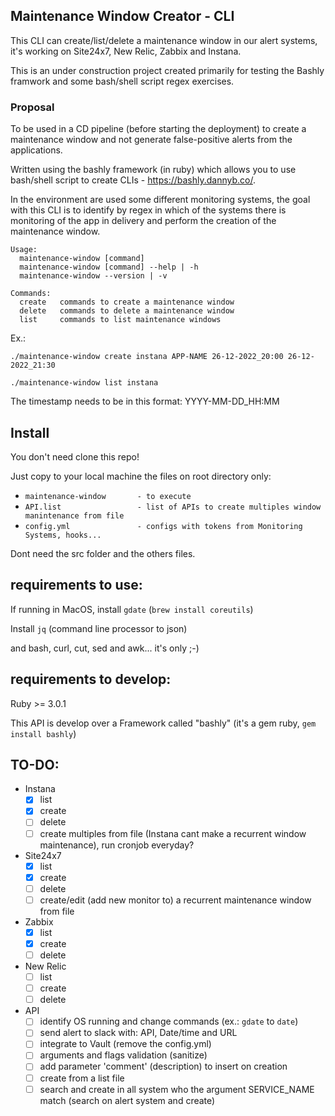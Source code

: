 ## Maintenance Window Creator - CLI

This CLI can create/list/delete a maintenance window in our alert systems, it's working on Site24x7, New Relic, Zabbix and Instana.

This is an under construction project created primarily for testing the Bashly framwork and some bash/shell script regex exercises.


### Proposal

To be used in a CD pipeline (before starting the deployment) to create a maintenance window and not generate false-positive alerts from the applications.

Written using the bashly framework (in ruby) which allows you to use bash/shell script to create CLIs - https://bashly.dannyb.co/.


In the environment are used some different monitoring systems, the goal with this CLI is to identify by regex in which of the systems there is monitoring of the app in delivery and perform the creation of the maintenance window.


```
Usage:
  maintenance-window [command]
  maintenance-window [command] --help | -h
  maintenance-window --version | -v

Commands:
  create   commands to create a maintenance window
  delete   commands to delete a maintenance window
  list     commands to list maintenance windows
```

Ex.:

```
./maintenance-window create instana APP-NAME 26-12-2022_20:00 26-12-2022_21:30

./maintenance-window list instana
```

The timestamp needs to be in this format: YYYY-MM-DD_HH:MM


## Install

You don't need clone this repo!

Just copy to your local machine the files on root directory only:

- `maintenance-window       - to execute`
- `API.list                 - list of APIs to create multiples window manintenance from file`
- `config.yml               - configs with tokens from Monitoring Systems, hooks...`


Dont need the src folder and the others files.

## requirements to use:
If running in MacOS, install `gdate` (`brew install coreutils`)

Install `jq` (command line processor to json)

and bash, curl, cut, sed and awk... it's only ;-)



## requirements to develop:
Ruby >= 3.0.1

This API is develop over a Framework called "bashly" (it's a gem ruby, `gem install bashly`)

## TO-DO:

- Instana
    - [x] list
    - [x] create
    - [ ] delete
    - [ ] create multiples from file (Instana cant make a recurrent window maintenance), run cronjob everyday?

- Site24x7
    - [x] list
    - [x] create
    - [ ] delete
    - [ ] create/edit (add new monitor to) a recurrent maintenance window from file

- Zabbix
    - [x] list
    - [x] create
    - [ ] delete

- New Relic
    - [ ] list
    - [ ] create
    - [ ] delete

- API
    - [ ] identify OS running and change commands (ex.: `gdate` to `date`)
    - [ ] send alert to slack with: API, Date/time and URL
    - [ ] integrate to Vault (remove the config.yml)
    - [ ] arguments and flags validation (sanitize)
    - [ ] add parameter 'comment' (description) to insert on creation
    - [ ] create from a list file
    - [ ] search and create in all system who the argument SERVICE_NAME match (search on alert system and create)
